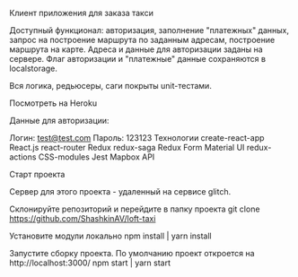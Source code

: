Клиент приложения для заказа такси


Доступный функционал: авторизация, заполнение "платежных" данных, запрос на построение маршрута по заданным адресам, построение маршрута на карте. Адреса и данные для авторизации заданы на сервере. Флаг авторизации и "платежные" данные сохраняются в localstorage.

Вся логика, редьюсеры, саги покрыты unit-тестами.

Посмотреть на Heroku


Данные для авторизации:

Логин: test@test.com
Пароль: 123123
Технологии
  create-react-app
  React.js
  react-router
  Redux
  redux-saga
  Redux Form
  Material UI
  redux-actions
  CSS-modules
  Jest
  Mapbox API
  
Старт проекта

Сервер для этого проекта - удаленный на сервисе glitch.

Склонируйте репозиторий и перейдите в папку проекта
git clone https://github.com/ShashkinAV/loft-taxi

Установите модули локально
npm install | yarn install

Запустите сборку проекта. По умолчанию проект откроется на http://localhost:3000/
npm start | yarn start
